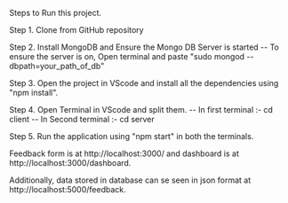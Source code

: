 Steps to Run this project.

Step 1. Clone from GitHub repository

Step 2. Install MongoDB and Ensure the Mongo DB Server is started 
    -- To ensure the server is on, Open terminal and paste "sudo mongod --dbpath=your_path_of_db"

Step 3. Open the project in VScode and install all the dependencies using "npm install".

Step 4. Open Terminal in VScode and split them.
    -- In first terminal :- cd client
    -- In Second terminal :- cd server

Step 5. Run the application using "npm start" in both the terminals.

Feedback form is at http://localhost:3000/ and dashboard is at http://localhost:3000/dashboard.

Additionally, data stored in database can se seen in json format at http://localhost:5000/feedback.